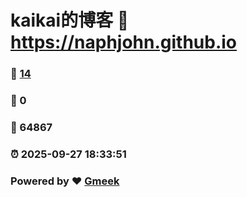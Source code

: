 # kaikai的博客 :link: https://naphjohn.github.io 
### :page_facing_up: [14](https://naphjohn.github.io/tag.html) 
### :speech_balloon: 0 
### :hibiscus: 64867 
### :alarm_clock: 2025-09-27 18:33:51 
### Powered by :heart: [Gmeek](https://github.com/Meekdai/Gmeek)
